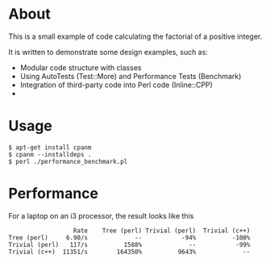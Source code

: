 # About

This is a small example of code calculating the factorial of a positive integer.

It is written to demonstrate some design examples, such as:

* Modular code structure with classes
* Using AutoTests (Test::More) and Performance Tests (Benchmark)
* Integration of third-party code into Perl code (Inline::CPP)
* 

# Usage

```
$ apt-get install cpanm
$ cpanm --installdeps .
$ perl ./performance_benchmark.pl
```

# Performance

For a laptop on an i3 processor, the result looks like this

```
                  Rate    Tree (perl) Trivial (perl)  Trivial (c++)
Tree (perl)     6.90/s             --           -94%          -100%
Trivial (perl)   117/s          1588%             --           -99%
Trivial (c++)  11351/s        164350%          9643%             --
```